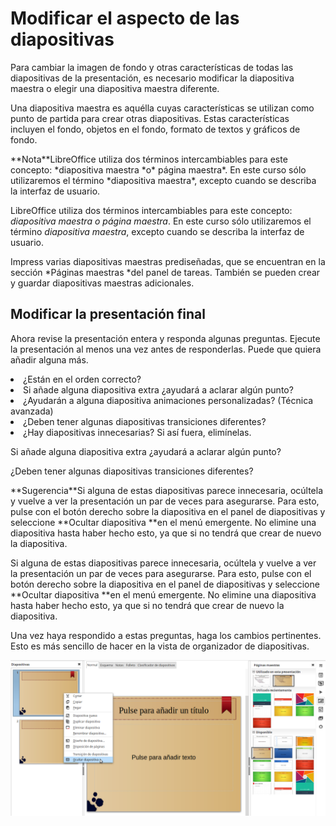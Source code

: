 
# Modificar el aspecto de las diapositivas

Para cambiar la imagen de fondo y otras características de todas las diapositivas de la presentación, es necesario modificar la diapositiva maestra o elegir una diapositiva maestra diferente.

Una diapositiva maestra es aquélla cuyas características se utilizan como punto de partida para crear otras diapositivas. Estas características incluyen el fondo, objetos en el fondo, formato de textos y gráficos de fondo.
<td width="699" bgcolor="#94bd5e">**Nota**</td><td width="3646">LibreOffice utiliza dos términos intercambiables para este concepto: *diapositiva maestra *o* página maestra*. En este curso sólo utilizaremos el término *diapositiva maestra*, excepto cuando se describa la interfaz de usuario.</td>

LibreOffice utiliza dos términos intercambiables para este concepto: *diapositiva maestra *o* página maestra*. En este curso sólo utilizaremos el término *diapositiva maestra*, excepto cuando se describa la interfaz de usuario.

Impress varias diapositivas maestras prediseñadas, que se encuentran en la sección *Páginas maestras *del panel de tareas. También se pueden crear y guardar diapositivas maestras adicionales.

## <a name="__RefHeading__23843_1264164872"></a> Modificar la presentación final

Ahora revise la presentación entera y responda algunas preguntas. Ejecute la presentación al menos una vez antes de responderlas. Puede que quiera añadir alguna más.

<li value="1">
¿Están en el orden correcto?
</li>
<li>
Si añade alguna diapositiva extra ¿ayudará a aclarar algún punto?
</li>
<li>
¿Ayudarán a alguna diapositiva animaciones personalizadas? (Técnica avanzada)
</li>
<li>
¿Deben tener algunas diapositivas transiciones diferentes?
</li>
<li>
¿Hay diapositivas innecesarias? Si así fuera, elimínelas.
</li>

Si añade alguna diapositiva extra ¿ayudará a aclarar algún punto?

¿Deben tener algunas diapositivas transiciones diferentes?
<td width="707" bgcolor="#83caff">**Sugerencia**</td><td width="3638">Si alguna de estas diapositivas parece innecesaria, ocúltela y vuelve a ver la presentación un par de veces para asegurarse. Para esto, pulse con el botón derecho sobre la diapositiva en el panel de diapositivas y seleccione **Ocultar diapositiva **en el menú emergente. No elimine una diapositiva hasta haber hecho esto, ya que si no tendrá que crear de nuevo la diapositiva.</td>

Si alguna de estas diapositivas parece innecesaria, ocúltela y vuelve a ver la presentación un par de veces para asegurarse. Para esto, pulse con el botón derecho sobre la diapositiva en el panel de diapositivas y seleccione **Ocultar diapositiva **en el menú emergente. No elimine una diapositiva hasta haber hecho esto, ya que si no tendrá que crear de nuevo la diapositiva.

Una vez haya respondido a estas preguntas, haga los cambios pertinentes. Esto es más sencillo de hacer en la vista de organizador de diapositivas.

![](img/Seleccion_388.png)
